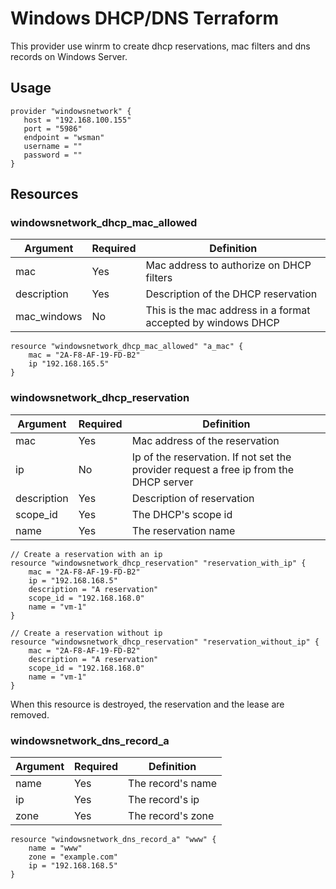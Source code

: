 # Windows DHCP/DNS Terraform

This provider use winrm to create dhcp reservations, mac filters and dns records on Windows Server.

## Usage

```hcl
provider "windowsnetwork" {
   host = "192.168.100.155"
   port = "5986"
   endpoint = "wsman"
   username = ""
   password = ""
}
```

## Resources

### windowsnetwork_dhcp_mac_allowed

| Argument    | Required | Definition                                                   |
| ----------- | -------- | ------------------------------------------------------------ |
| mac         | Yes      | Mac address to authorize on DHCP filters                     |
| description | Yes      | Description of the DHCP reservation                          |
| mac_windows | No       | This is the mac address in a format accepted by windows DHCP |

```hcl
resource "windowsnetwork_dhcp_mac_allowed" "a_mac" {
    mac = "2A-F8-AF-19-FD-B2"
    ip "192.168.165.5"
}
```

### windowsnetwork_dhcp_reservation

| Argument    | Required | Definition                                                                            |
| ----------- | -------- | ------------------------------------------------------------------------------------- |
| mac         | Yes      | Mac address of the reservation                                                        |
| ip          | No       | Ip of the reservation. If not set the provider request a free ip from the DHCP server |
| description | Yes      | Description of reservation                                                            |
| scope_id    | Yes      | The DHCP's scope id                                                                   |
| name        | Yes      | The reservation name                                                                  |

```hcl
// Create a reservation with an ip
resource "windowsnetwork_dhcp_reservation" "reservation_with_ip" {
    mac = "2A-F8-AF-19-FD-B2"
    ip = "192.168.168.5"
    description = "A reservation"
    scope_id = "192.168.168.0"
    name = "vm-1"
}

// Create a reservation without ip
resource "windowsnetwork_dhcp_reservation" "reservation_without_ip" {
    mac = "2A-F8-AF-19-FD-B2"
    description = "A reservation"
    scope_id = "192.168.168.0"
    name = "vm-1"
}
```

When this resource is destroyed, the reservation and the lease are removed.

### windowsnetwork_dns_record_a

| Argument | Required | Definition        |
| -------- | -------- | ----------------- |
| name     | Yes      | The record's name |
| ip       | Yes      | The record's ip   |
| zone     | Yes      | The record's zone |

```hcl
resource "windowsnetwork_dns_record_a" "www" {
    name = "www"
    zone = "example.com"
    ip = "192.168.168.5"
}
```
